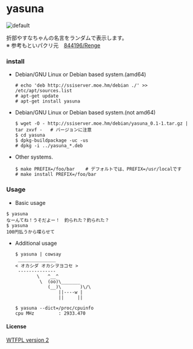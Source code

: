 yasuna
======

![default](http://36.media.tumblr.com/6a85c9b9713ad1b578728e2df964e955/tumblr_nihzltGEMm1u2jamko1_1280.png)

折部やすなちゃんの名言をランダムで表示します。  
※ 参考もといパクリ元　[844196/Renge](https://github.com/844196/Renge)


### install

* Debian/GNU Linux or Debian based system.(amd64)
  ```shellsession
  # echo 'deb http://ssiserver.moe.hm/debian ./' >> /etc/apt/sources.list
  # apt-get update
  # apt-get install yasuna
  ```
  
* Debian/GNU Linux or Debian based system.(not amd64) 
  ```shellsession
  $ wget -O - http://ssiserver.moe.hm/debian/yasuna_0.1-1.tar.gz | tar zxvf -	# バージョンに注意  
  $ cd yasuna 
  $ dpkg-buildpackage -uc -us 
  # dpkg -i ../yasuna_*.deb 
  ```

* Other systems.
  ```shellsession
  $ make PREFIX=/foo/bar	# デフォルトでは、PREFIX=/usr/localです
  # make install PREFIX=/foo/bar
  ```

### Usage
*  Basic usage
  ```shellsession
  $ yasuna
  なーんてね！うそだよー！　釣られた？釣られた？
  $ yasuna
  100円払うから喋らせて
  ```

* Additional usage
  ```shellsession
  $ yasuna | cowsay
   ______________
  < オカシダ オカシヲヨコセ >
   --------------
          \   ^__^
           \  (oo)\_______
              (__)\       )\/\
                  ||----w |
                  ||     ||
                  
  $ yasuna --dict=/proc/cpuinfo
  cpu MHz         : 2933.470
  ```

#### License
[WTFPL version 2](http://www.wtfpl.net/txt/copying/)
